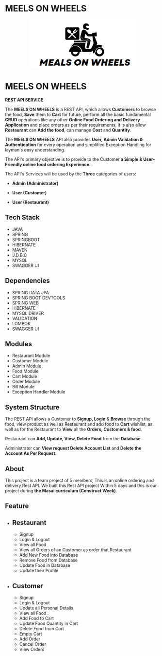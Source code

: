 # MEELS ON WHEELS

<p align="center">
    <img src="homePage\images\Screenshot 2023-05-04 154733.png" />
</p>

# MEELS ON WHEELS

**REST API SERVICE**

The **MEELS ON WHEELS** is a REST API, which allows **Customers** to browse the food, **Save** them to **Cart** for future, perform all the basic fundamental **CRUD** operations like any other **Online Food Ordering and Delivery Application** and place orders as per their requirements. It is also allow **Restaurant** can **Add the food**, can manage **Cost** and **Quantity**.

The **MEELS ON WHEELS** API also provides **User, Admin Validation & Authentication** for every operation and simplified Exception Handling for layman's easy understanding.

The API's primary objective is to provide to the Customer **a Simple & User-Friendly online food ordering Experience.**

The API's Services will be used by the **Three** categories of users:

- **Admin (Administrator)**

- **User (Customer)**

- **User (Restaurant)**

## Tech Stack

- JAVA
- SPRING
- SPRINGBOOT
- HIBERNATE
- MAVEN
- J.D.B.C
- MYSQL
- SWAGGER UI

## Dependencies

- SPRING DATA JPA
- SPRING BOOT DEVTOOLS
- SPRING WEB
- HIBERNATE
- MYSQL DRIVER
- VALIDATION
- LOMBOK
- SWAGGER UI

## Modules

- Restaurant Module
- Customer Module
- Admin Module
- Food Module
- Cart Module
- Order Module
- Bill Module
- Exception Handler Module

## System Structure

The REST API allows a Customer to **Signup, Login** & **Browse** through the food, view product as well as Restaurant and add food to **Cart** wishlist, as well as for the Restaurant to **View** all the **Orders, Customers & food**.

Restaurant can **Add, Update, View, Delete** **Food** from the **Database**.

Administrator can **View request Delete Account List** and **Delete the Account As Per Request**.

## About

This project is a team project of 5 members, This is an online ordering and delivery Rest API. We built this Rest API project Within 5 days and this is our project during **the Masai curriculum (Construct Week)**.

## Feature

- ## Restaurant

  - Signup
  - Login & Logout
  - View all Food
  - View all Orders of an Customer as order that Restaurant
  - Add New Food into Database
  - Remove Food from Database
  - Update Food in Database
  - Update their Profile

- ## Customer
  - Signup
  - Login & Logout
  - Update all Personal Details
  - View all Food .
  - Add Food to Cart
  - Update Food Quantity in Cart
  - Delete Food from Cart
  - Empty Cart
  - Add Order
  - Cancel Order
  - View Orders
